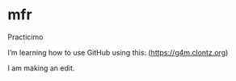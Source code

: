 # mfr
Practicimo

I’m learning how to use GitHub using this: (https://g4m.clontz.org)

I am making an edit.